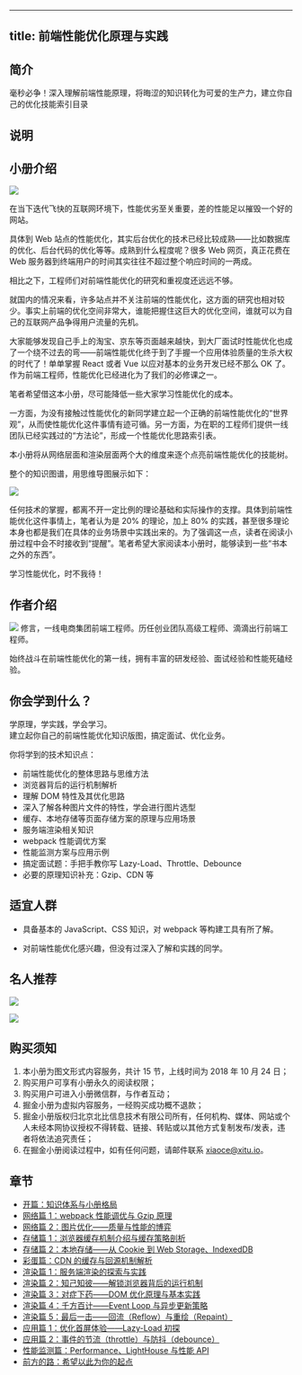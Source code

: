 
---
title: 前端性能优化原理与实践
---

## 简介
毫秒必争！深入理解前端性能原理，将晦涩的知识转化为可爱的生产力，建立你自己的优化技能索引目录

## 说明
## 小册介绍

![](https://p1-jj.byteimg.com/tos-cn-i-t2oaga2asx/gold-user-assets/2018/10/23/166a0aede20ef0d4~tplv-t2oaga2asx-image.image)

在当下迭代飞快的互联网环境下，性能优劣至关重要，差的性能足以摧毁一个好的网站。

具体到 Web 站点的性能优化，其实后台优化的技术已经比较成熟——比如数据库的优化、后台代码的优化等等。成熟到什么程度呢？很多 Web 网页，真正花费在 Web 服务器到终端用户的时间其实往往不超过整个响应时间的一两成。

相比之下，工程师们对前端性能优化的研究和重视度还远远不够。

就国内的情况来看，许多站点并不关注前端的性能优化，这方面的研究也相对较少。事实上前端的优化空间非常大，谁能把握住这巨大的优化空间，谁就可以为自己的互联网产品争得用户流量的先机。

大家能够发现自己手上的淘宝、京东等页面越来越快，到大厂面试时性能优化也成了一个绕不过去的弯——前端性能优化终于到了手握一个应用体验质量的生杀大权的时代了！单单掌握 React 或者 Vue 以应对基本的业务开发已经不那么 OK 了。作为前端工程师，性能优化已经进化为了我们的必修课之一。

笔者希望借这本小册，尽可能降低一些大家学习性能优化的成本。

一方面，为没有接触过性能优化的新同学建立起一个正确的前端性能优化的“世界观”，从而使性能优化这件事情有迹可循。另一方面，为在职的工程师们提供一线团队已经实践过的“方法论”，形成一个性能优化思路索引表。

本小册将从网络层面和渲染层面两个大的维度来逐个点亮前端性能优化的技能树。

整个的知识图谱，用思维导图展示如下：

![](https://p1-jj.byteimg.com/tos-cn-i-t2oaga2asx/gold-user-assets/2018/10/23/1669f529d17dcea2~tplv-t2oaga2asx-image.image)

任何技术的掌握，都离不开一定比例的理论基础和实际操作的支撑。具体到前端性能优化这件事情上，笔者认为是 20\% 的理论，加上 80\% 的实践，甚至很多理论本身也都是我们在具体的业务场景中实践出来的。为了强调这一点，读者在阅读小册过程中会不时接收到“提醒”。笔者希望大家阅读本小册时，能够读到一些“书本之外的东西”。

学习性能优化，时不我待！

## 作者介绍

![](https://p3-juejin.byteimg.com/tos-cn-i-k3u1fbpfcp/b44b81562c444d9e927bf3d1246a6228~tplv-k3u1fbpfcp-zoom-1.image) 修言，一线电商集团前端工程师。历任创业团队高级工程师、滴滴出行前端工程师。

始终战斗在前端性能优化的第一线，拥有丰富的研发经验、面试经验和性能死磕经验。

## 你会学到什么？

学原理，学实践，学会学习。  
建立起你自己的前端性能优化知识版图，搞定面试、优化业务。

你将学到的技术知识点：

- 前端性能优化的整体思路与思维方法
- 浏览器背后的运行机制解析
- 理解 DOM 特性及其优化思路
- 深入了解各种图片文件的特性，学会进行图片选型
- 缓存、本地存储等页面存储方案的原理与应用场景
- 服务端渲染相关知识
- webpack 性能调优方案
- 性能监测方案与应用示例
- 搞定面试题：手把手教你写 Lazy-Load、Throttle、Debounce
- 必要的原理知识补充：Gzip、CDN 等

## 适宜人群

- 具备基本的 JavaScript、CSS 知识，对 webpack 等构建工具有所了解。

- 对前端性能优化感兴趣，但没有过深入了解和实践的同学。

## 名人推荐

![](https://p1-jj.byteimg.com/tos-cn-i-t2oaga2asx/gold-user-assets/2018/10/23/166a0ac1c3d67b6d~tplv-t2oaga2asx-image.image)

![](https://p1-jj.byteimg.com/tos-cn-i-t2oaga2asx/gold-user-assets/2018/10/23/166a0ac64aa5964c~tplv-t2oaga2asx-image.image)

## 购买须知

1.  本小册为图文形式内容服务，共计 15 节，上线时间为 2018 年 10 月 24 日；
2.  购买用户可享有小册永久的阅读权限；
3.  购买用户可进入小册微信群，与作者互动；
4.  掘金小册为虚拟内容服务，一经购买成功概不退款；
5.  掘金小册版权归北京北比信息技术有限公司所有，任何机构、媒体、网站或个人未经本网协议授权不得转载、链接、转贴或以其他方式复制发布/发表，违者将依法追究责任；
6.  在掘金小册阅读过程中，如有任何问题，请邮件联系 <xiaoce@xitu.io>。

## 章节
- [开篇：知识体系与小册格局](./开篇-知识体系与小册格局.md)
- [网络篇 1：webpack 性能调优与 Gzip 原理](<./网络篇 1-webpack 性能调优与 Gzip 原理.md>)
- [网络篇 2：图片优化——质量与性能的博弈](<./网络篇 2-图片优化——质量与性能的博弈.md>)
- [存储篇 1：浏览器缓存机制介绍与缓存策略剖析](<./存储篇 1-浏览器缓存机制介绍与缓存策略剖析.md>)
- [存储篇 2：本地存储——从 Cookie 到 Web Storage、IndexedDB](<./存储篇 2-本地存储——从 Cookie 到 Web Storage、IndexedDB.md>)
- [彩蛋篇：CDN 的缓存与回源机制解析](<./彩蛋篇-CDN 的缓存与回源机制解析.md>)
- [渲染篇 1：服务端渲染的探索与实践](<./渲染篇 1-服务端渲染的探索与实践.md>)
- [渲染篇 2：知己知彼——解锁浏览器背后的运行机制](<./渲染篇 2-知己知彼——解锁浏览器背后的运行机制.md>)
- [渲染篇 3：对症下药——DOM 优化原理与基本实践](<./渲染篇 3-对症下药——DOM 优化原理与基本实践.md>)
- [渲染篇 4：千方百计——Event Loop 与异步更新策略](<./渲染篇 4-千方百计——Event Loop 与异步更新策略.md>)
- [渲染篇 5：最后一击——回流（Reflow）与重绘（Repaint）](<./渲染篇 5-最后一击——回流（Reflow）与重绘（Repaint）.md>)
- [应用篇 1：优化首屏体验——Lazy-Load 初探](<./应用篇 1-优化首屏体验——Lazy-Load 初探.md>)
- [应用篇 2：事件的节流（throttle）与防抖（debounce）](<./应用篇 2-事件的节流（throttle）与防抖（debounce）.md>)
- [性能监测篇：Performance、LightHouse 与性能 API](<./性能监测篇-Performance、LightHouse 与性能 API.md>)
- [前方的路：希望以此为你的起点](./前方的路-希望以此为你的起点.md)

    